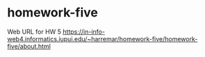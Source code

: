 # homework-five

Web URL for HW 5
https://in-info-web4.informatics.iupui.edu/~harremar/homework-five/homework-five/about.html
